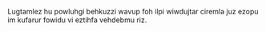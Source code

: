 Lugtamlez hu powluhgi behkuzzi wavup foh ilpi wiwdujtar ciremla juz ezopu im kufarur fowidu vi eztihfa vehdebmu riz.